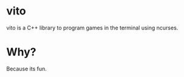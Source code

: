 # vito
vito is a C++ library to program games in the terminal using ncurses.

# Why?
Because its fun.
